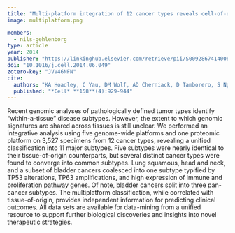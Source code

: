 ```yaml
---
title: "Multi-platform integration of 12 cancer types reveals cell-of-origin classes with distinct molecular signatures"
image: multiplatform.png

members:
  - nils-gehlenborg
type: article
year: 2014
publisher: "https://linkinghub.elsevier.com/retrieve/pii/S0092867414008769"
doi: "10.1016/j.cell.2014.06.049"
zotero-key: "JVV46NFN"
cite:
  authors: "KA Hoadley, C Yau, DM Wolf, AD Cherniack, D Tamborero, S Ng, MDM Leiserson, B Niu, MD McLellan, V Uzunangelov, J Zhang, C Kandoth, R Akbani, H Shen, L Omberg, A Chu, AA Margolin, LJ van’t Veer, N Lopez-Bigas, PW Laird, BJ Raphael, L Ding, AG Robertson, LA Byers, GB Mills, JN Weinstein, C Van Waes, Z Chen, EA Collisson, *The Cancer Genome Atlas Research Network* (incl. N Gehlenborg), CC Benz, CM Perou, JM Stuart"
  published: "*Cell* **158**(4):929-944"
---
```

Recent genomic analyses of pathologically defined tumor types identify “within-a-tissue” disease subtypes. However, the extent to which genomic signatures are shared across tissues is still unclear. We performed an integrative analysis using five genome-wide platforms and one proteomic platform on 3,527 specimens from 12 cancer types, revealing a unified classification into 11 major subtypes. Five subtypes were nearly identical to their tissue-of-origin counterparts, but several distinct cancer types were found to converge into common subtypes. Lung squamous, head and neck, and a subset of bladder cancers coalesced into one subtype typified by TP53 alterations, TP63 amplifications, and high expression of immune and proliferation pathway genes. Of note, bladder cancers split into three pan-cancer subtypes. The multiplatform classification, while correlated with tissue-of-origin, provides independent information for predicting clinical outcomes. All data sets are available for data-mining from a unified resource to support further biological discoveries and insights into novel therapeutic strategies.
